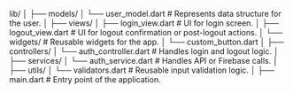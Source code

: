 lib/
│
├── models/
│   └── user_model.dart       # Represents data structure for the user.
│
├── views/
│   ├── login_view.dart       # UI for login screen.
│   ├── logout_view.dart      # UI for logout confirmation or post-logout actions.
│   └── widgets/              # Reusable widgets for the app.
│       └── custom_button.dart
│
├── controllers/
│   └── auth_controller.dart  # Handles login and logout logic.
│
├── services/
│   └── auth_service.dart     # Handles API or Firebase calls.
│
├── utils/
│   └── validators.dart       # Reusable input validation logic.
│
├── main.dart                 # Entry point of the application.
